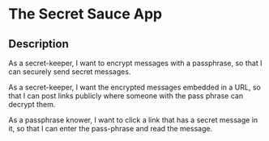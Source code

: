 <h1>The Secret Sauce App</h1>

<h2>Description</h2>

As a secret-keeper, I want to encrypt messages with a passphrase, so that I can securely send secret messages.

As a secret-keeper, I want the encrypted messages embedded in a URL, so that I can post links publicly where someone with the pass phrase can decrypt them.

As a passphrase knower, I want to click a link that has a secret message in it, so that I can enter the pass-phrase and read the message.
